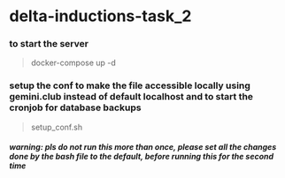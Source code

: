 # delta-inductions-task_2

### to start the server
> docker-compose up -d

### setup the conf to make the file accessible locally using gemini.club instead of default localhost and to start the cronjob for database backups
> setup_conf.sh
##### warning: pls do not run this more than once, please set all the changes done by the bash file to the default, before running this for the second time
